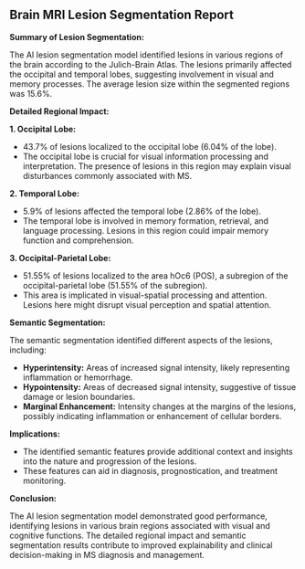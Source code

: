 ## Brain MRI Lesion Segmentation Report

**Summary of Lesion Segmentation:**

The AI lesion segmentation model identified lesions in various regions of the brain according to the Julich-Brain Atlas. The lesions primarily affected the occipital and temporal lobes, suggesting involvement in visual and memory processes. The average lesion size within the segmented regions was 15.6%.

**Detailed Regional Impact:**

**1. Occipital Lobe:**

- 43.7% of lesions localized to the occipital lobe (6.04% of the lobe).
- The occipital lobe is crucial for visual information processing and interpretation. The presence of lesions in this region may explain visual disturbances commonly associated with MS.

**2. Temporal Lobe:**

- 5.9% of lesions affected the temporal lobe (2.86% of the lobe).
- The temporal lobe is involved in memory formation, retrieval, and language processing. Lesions in this region could impair memory function and comprehension.

**3. Occipital-Parietal Lobe:**

- 51.55% of lesions localized to the area hOc6 (POS), a subregion of the occipital-parietal lobe (51.55% of the subregion).
- This area is implicated in visual-spatial processing and attention. Lesions here might disrupt visual perception and spatial attention.

**Semantic Segmentation:**

The semantic segmentation identified different aspects of the lesions, including:

- **Hyperintensity:** Areas of increased signal intensity, likely representing inflammation or hemorrhage.
- **Hypointensity:** Areas of decreased signal intensity, suggestive of tissue damage or lesion boundaries.
- **Marginal Enhancement:** Intensity changes at the margins of the lesions, possibly indicating inflammation or enhancement of cellular borders.

**Implications:**

- The identified semantic features provide additional context and insights into the nature and progression of the lesions.
- These features can aid in diagnosis, prognostication, and treatment monitoring.


**Conclusion:**

The AI lesion segmentation model demonstrated good performance, identifying lesions in various brain regions associated with visual and cognitive functions. The detailed regional impact and semantic segmentation results contribute to improved explainability and clinical decision-making in MS diagnosis and management.